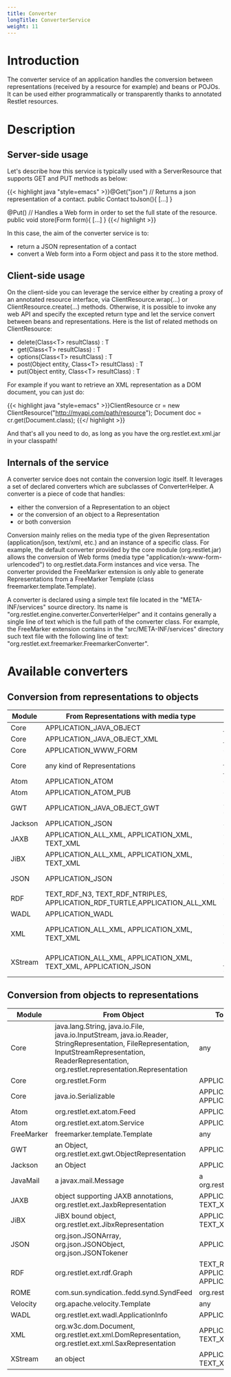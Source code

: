 ```yaml
---
title: Converter
longTitle: ConverterService
weight: 11
---
```

# Introduction

The converter service of an application handles the conversion between
representations (received by a resource for example) and beans or POJOs.
It can be used either programmatically or transparently thanks to
annotated Restlet resources.

# Description

## Server-side usage

Let's describe how this service is typically used with a ServerResource
that supports GET and PUT methods as below:

{{< highlight java "style=emacs" >}}@Get("json")
// Returns a json representation of a contact.
public Contact toJson(){
   [...]
}

@Put()
// Handles a Web form in order to set the full state of the resource.
public void store(Form form){
   [...]
}
{{</ highlight >}}

In this case, the aim of the converter service is to:

-   return a JSON representation of a contact
-   convert a Web form into a Form object and pass it to the store
    method.

## Client-side usage

On the client-side you can leverage the service either by creating a
proxy of an annotated resource interface, via ClientResource.wrap(...)
or ClientResource.create(...) methods. Otherwise, it is possible to
invoke any web API and specify the excepted return type and let the
service convert between beans and representations. Here is the list of
related methods on ClientResource:

-   delete(Class\<T\> resultClass) : T
-   get(Class\<T\> resultClass) : T
-   options(Class\<T\> resultClass) : T
-   post(Object entity, Class\<T\> resultClass) : T
-   put(Object entity, Class\<T\> resultClass) : T

For example if you want to retrieve an XML representation as a DOM
document, you can just do:

{{< highlight java "style=emacs" >}}ClientResource cr = new ClientResource("http://myapi.com/path/resource");
Document doc = cr.get(Document.class);
{{</ highlight >}}

And that's all you need to do, as long as you have the
org.restlet.ext.xml.jar in your classpath!

## Internals of the service

A converter service does not contain the conversion logic itself. It
leverages a set of declared converters which are subclasses of
ConverterHelper. A converter is a piece of code that handles:

-   either the conversion of a Representation to an object
-   or the conversion of an object to a Representation
-   or both conversion

Conversion mainly relies on the media type of the given Representation
(application/json, text/xml, etc.) and an instance of a specific class.
For example, the default converter provided by the core module
(org.restlet.jar) allows the conversion of Web forms (media type
"application/x-www-form-urlencoded") to org.restlet.data.Form instances
and vice versa. The converter provided the FreeMarker extension is only
able to generate Representations from a FreeMarker Template (class
freemarker.template.Template).

A converter is declared using a simple text file located in the
"META-INF/services" source directory. Its name is
"org.restlet.engine.converter.ConverterHelper" and it contains generally
a single line of text which is the full path of the converter class. For
example, the FreeMarker extension contains in the
"src/META-INF/services" directory such text file with the following line
of text: "org.restlet.ext.freemarker.FreemarkerConverter".

# Available converters

## Conversion from representations to objects

Module | From Representations with media type | To Object
------ | ------------------------------------ | ---------
Core | APPLICATION\_JAVA\_OBJECT | java.lang.Object
Core | APPLICATION\_JAVA\_OBJECT\_XML | java.lang.Object
Core | APPLICATION\_WWW\_FORM | org.restlet.Form
Core | any kind of Representations | java.lang.String, java.io.InputStream, java.io.Reader, java.nio.ReadableByteChannel
Atom | APPLICATION\_ATOM | org.restlet.ext.atom.Feed
Atom | APPLICATION\_ATOM\_PUB | org.restlet.ext.atom.Service
GWT | APPLICATION\_JAVA\_OBJECT\_GWT | an Object, org.restlet.ext.gwt.ObjectRepresentation
Jackson | APPLICATION\_JSON | an Object
JAXB | APPLICATION\_ALL\_XML, APPLICATION\_XML, TEXT\_XML | object supporting JAXB annotations, org.restlet.ext.JaxbRepresentation
JiBX | APPLICATION\_ALL\_XML, APPLICATION\_XML, TEXT\_XML | JiBX bound object, org.restlet.ext.JibxRepresentation
JSON | APPLICATION\_JSON | org.json.JSONArray, org.json.JSONObject, org.json.JSONTokener
RDF | TEXT\_RDF\_N3, TEXT\_RDF\_NTRIPLES, APPLICATION\_RDF\_TURTLE,APPLICATION\_ALL\_XML | org.restlet.ext.rdf.Graph
WADL | APPLICATION\_WADL | org.restlet.ext.wadl.ApplicationInfo
XML | APPLICATION\_ALL\_XML, APPLICATION\_XML, TEXT\_XML | org.w3c.dom.Document, org.restlet.ext.xml.DomRepresentation, org.restlet.ext.xml.SaxRepresentation
XStream | APPLICATION\_ALL\_XML, APPLICATION\_XML, TEXT\_XML, APPLICATION\_JSON | (requires Jettison dependency) java.lang.Object, org.restlet.ext.xstream.XStreamRepresentation

## Conversion from objects to representations

Module | From Object | To Representations with media type
------ | --------- | ------------------------------------
Core | java.lang.String, java.io.File, java.io.InputStream, java.io.Reader, StringRepresentation, FileRepresentation, InputStreamRepresentation, ReaderRepresentation, org.restlet.representation.Representation | any
Core | org.restlet.Form | APPLICATION\_WWW\_FORM
Core | java.io.Serializable | APPLICATION\_JAVA\_OBJECT, APPLICATION\_JAVA\_OBJECT\_XML
Atom | org.restlet.ext.atom.Feed | APPLICATION\_ATOM
Atom | org.restlet.ext.atom.Service | APPLICATION\_ATOM\_PUB
FreeMarker | freemarker.template.Template | any
GWT | an Object, org.restlet.ext.gwt.ObjectRepresentation | APPLICATION\_JAVA\_OBJECT\_GWT
Jackson | an Object | APPLICATION\_JSON
JavaMail | a javax.mail.Message | a org.restlet.ext.javamail.MessageRepresentation
JAXB | object supporting JAXB annotations, org.restlet.ext.JaxbRepresentation | APPLICATION\_ALL\_XML, APPLICATION\_XML, TEXT\_XML
JiBX | JiBX bound object, org.restlet.ext.JibxRepresentation | APPLICATION\_ALL\_XML, APPLICATION\_XML, TEXT\_XML
JSON | org.json.JSONArray, org.json.JSONObject, org.json.JSONTokener | APPLICATION\_JSON
RDF | org.restlet.ext.rdf.Graph | TEXT\_RDF\_N3, TEXT\_RDF\_NTRIPLES, APPLICATION\_RDF\_TURTLE, APPLICATION\_ALL\_XML
ROME | com.sun.syndication..fedd.synd.SyndFeed | org.restlet.ext.rome.SyndFeedRepresentation
Velocity | org.apache.velocity.Template | any
WADL | org.restlet.ext.wadl.ApplicationInfo | APPLICATION\_WADL
XML | org.w3c.dom.Document, org.restlet.ext.xml.DomRepresentation, org.restlet.ext.xml.SaxRepresentation | APPLICATION\_ALL\_XML, APPLICATION\_XML, TEXT\_XML
XStream | an object | APPLICATION\_ALL\_XML, APPLICATION\_XML, TEXT\_XML, APPLICATION\_JSON
